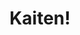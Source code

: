 --- 
title: "Kaiten!"
publishdate: "2019-6-18T16:48:46+02:00"
src: "https://365manga.net/manga/kaiten"
image: "https://data.365manga.net/images/thumbnails/16020-kaiten.jpg"
description: ""
---